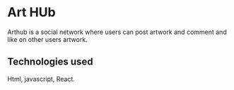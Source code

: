 # Art HUb 

Arthub is a social network where users can post artwork and comment and like on other users artwork. 

## Technologies used

Html, javascript, React.

